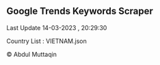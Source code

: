 

## Google Trends Keywords Scraper 
 
Last Update 14-03-2023 , 20:29:30

Country List :
VIETNAM.json



© Abdul Muttaqin 
